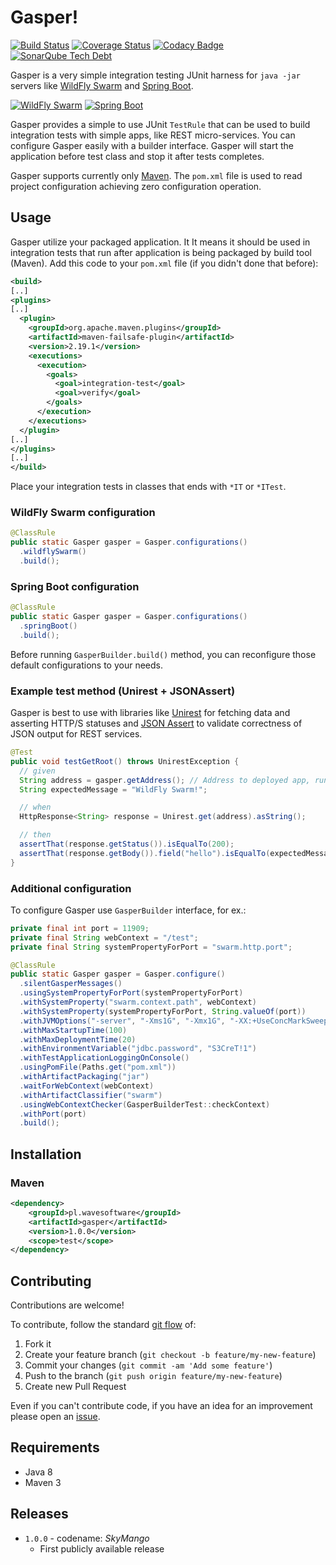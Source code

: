 # Gasper!

[![Build Status](https://travis-ci.org/wavesoftware/java-gasper.svg?branch=develop)](https://travis-ci.org/wavesoftware/java-gasper) [![Coverage Status](https://coveralls.io/repos/github/wavesoftware/java-gasper/badge.svg?branch=develop)](https://coveralls.io/github/wavesoftware/java-gasper?branch=develop) [![Codacy Badge](https://api.codacy.com/project/badge/grade/5c4d1180812e438ebe872f9121ec4368)](https://www.codacy.com/app/krzysztof-suszynski/java-gasper) [![SonarQube Tech Debt](https://img.shields.io/sonar/http/sonar-ro.wavesoftware.pl/pl.wavesoftware:gasper/tech_debt.svg)](https://sonar.wavesoftware.pl/dashboard/index/2858)

Gasper is a very simple integration testing JUnit harness for `java -jar` servers like [WildFly Swarm](http://wildfly-swarm.io/) and [Spring Boot](http://projects.spring.io/spring-boot/).

[![WildFly Swarm](https://avatars3.githubusercontent.com/u/11523816?v=3&s=100)](http://wildfly-swarm.io/) [![Spring Boot](https://avatars2.githubusercontent.com/u/317776?v=3&s=100)](http://projects.spring.io/spring-boot/)

Gasper provides a simple to use JUnit `TestRule` that can be used to build integration tests with simple apps, like REST micro-services. You can configure Gasper easily with a builder interface. Gasper will start the application before test class and stop it after tests completes.

Gasper supports currently only [Maven](https://maven.apache.org/). The `pom.xml` file is used to read project configuration achieving zero configuration operation.

## Usage


Gasper utilize your packaged application. It It means it should be used in integration tests that run after application is being packaged by build tool (Maven). Add this code to your `pom.xml` file (if you didn't done that before):

```xml
<build>
[..]
<plugins>
[..]
  <plugin>
    <groupId>org.apache.maven.plugins</groupId>
    <artifactId>maven-failsafe-plugin</artifactId>
    <version>2.19.1</version>
    <executions>
      <execution>
        <goals>
          <goal>integration-test</goal>
          <goal>verify</goal>
        </goals>
      </execution>
    </executions>
  </plugin>
[..]
</plugins>
[..]
</build>
```


Place your integration tests in classes that ends with `*IT` or `*ITest`.

### WildFly Swarm configuration

```java
@ClassRule
public static Gasper gasper = Gasper.configurations()
  .wildflySwarm()
  .build();
```

### Spring Boot configuration

```java
@ClassRule
public static Gasper gasper = Gasper.configurations()
  .springBoot()
  .build();
```

Before running `GasperBuilder.build()` method, you can reconfigure those default configurations to your needs.

### Example test method (Unirest + JSONAssert)

Gasper is best to use with libraries like [Unirest](http://unirest.io/java.html) for fetching data and asserting HTTP/S statuses and [JSON Assert](https://github.com/marcingrzejszczak/jsonassert) to validate correctness of JSON output for REST services.

```java
@Test
public void testGetRoot() throws UnirestException {
  // given
  String address = gasper.getAddress(); // Address to deployed app, running live on random port
  String expectedMessage = "WildFly Swarm!";

  // when
  HttpResponse<String> response = Unirest.get(address).asString();

  // then
  assertThat(response.getStatus()).isEqualTo(200);
  assertThat(response.getBody()).field("hello").isEqualTo(expectedMessage); // JSON Assert
}
```

### Additional configuration

To configure Gasper use `GasperBuilder` interface, for ex.:

```java
private final int port = 11909;
private final String webContext = "/test";
private final String systemPropertyForPort = "swarm.http.port";

@ClassRule
public static Gasper gasper = Gasper.configure()
  .silentGasperMessages()
  .usingSystemPropertyForPort(systemPropertyForPort)
  .withSystemProperty("swarm.context.path", webContext)
  .withSystemProperty(systemPropertyForPort, String.valueOf(port))
  .withJVMOptions("-server", "-Xms1G", "-Xmx1G", "-XX:+UseConcMarkSweepGC")
  .withMaxStartupTime(100)
  .withMaxDeploymentTime(20)
  .withEnvironmentVariable("jdbc.password", "S3CreT!1")
  .withTestApplicationLoggingOnConsole()
  .usingPomFile(Paths.get("pom.xml"))
  .withArtifactPackaging("jar")
  .waitForWebContext(webContext)
  .withArtifactClassifier("swarm")
  .usingWebContextChecker(GasperBuilderTest::checkContext)
  .withPort(port)
  .build();
```

## Installation

### Maven

```xml
<dependency>
    <groupId>pl.wavesoftware</groupId>
    <artifactId>gasper</artifactId>
    <version>1.0.0</version>
    <scope>test</scope>
</dependency>
```

## Contributing

Contributions are welcome!

To contribute, follow the standard [git flow](http://danielkummer.github.io/git-flow-cheatsheet/) of:

1. Fork it
1. Create your feature branch (`git checkout -b feature/my-new-feature`)
1. Commit your changes (`git commit -am 'Add some feature'`)
1. Push to the branch (`git push origin feature/my-new-feature`)
1. Create new Pull Request

Even if you can't contribute code, if you have an idea for an improvement please open an [issue](https://github.com/wavesoftware/java-gasper/issues).

## Requirements

* Java 8
* Maven 3

## Releases

* `1.0.0` - codename: *SkyMango*
	* First publicly available release
